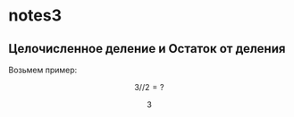 # notes3

## Целочисленное деление и Остаток от деления 

Возьмем пример:

$$
3//2=?
$$

$$
3 % 2=?
$$
